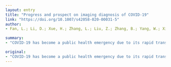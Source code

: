 ```yaml
---
layout: entry
title: "Progress and prospect on imaging diagnosis of COVID-19"
link: "https://doi.org/10.1007/s42058-020-00031-5"
author:
- Fan, L.; Li, D.; Xue, H.; Zhang, L.; Liu, Z.; Zhang, B.; Yang, W.; Xie, B.; Duan, X.; Hu, X.; Cheng, K.; Peng, L.; Yu, N.; Song, L.; Chen, H.; Sui, X.; Zheng, N.; Liu, S.; Jin, Z.

summary:
- "COVID-19 has become a public health emergency due to its rapid transmission. The appearance of pneumonia is one of the major clues for diagnosis, progress and therapeutic evaluation. More and more literatures about imaging manifestations and related research have been reported. This review focus on interpreting the CT findings, proposing the challenge of patients with underlying diseases, differentiating with other diseases and suggesting the future research and clinical directions."

original:
- "COVID-19 has become a public health emergency due to its rapid transmission. The appearance of pneumonia is one of the major clues for the diagnosis, progress and therapeutic evaluation. More and more literatures about imaging manifestations and related research have been reported. In order to know about the progress and prospective on imaging of COVID-19, this review focus on interpreting the CT findings, stating the potential pathological basis, proposing the challenge of patients with underlying diseases, differentiating with other diseases and suggesting the future research and clinical directions, which would be helpful for the radiologists in the clinical practice and research."
---
```


